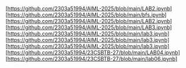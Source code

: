 [https://github.com/2303a51994/AIML-2025/blob/main/LAB2.ipynb]
[https://github.com/2303a51994/AIML-2025/blob/main/bfs.ipynb]
[https://github.com/2303a51994/AIML-2025/blob/main/LAB2.ipynb]
[https://github.com/2303a51994/AIML-2025/blob/main/LAB3.ipynb]
[https://github.com/2303a51994/AIML-2025/blob/main/lab3.ipynb]
[https://github.com/2303a51994/AIML-2025/blob/main/lab3.ipynb]
[https://github.com/2303a51994/AIML-2025/blob/main/lab3.ipynb]
[https://github.com/2303a51994/23CSBTB-27/blob/main/LAB04.ipynb]
[https://github.com/2303a51994/23CSBTB-27/blob/main/lab06.ipynb]
